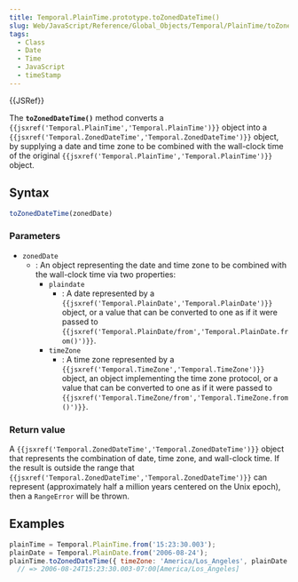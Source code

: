 ```yaml
---
title: Temporal.PlainTime.prototype.toZonedDateTime()
slug: Web/JavaScript/Reference/Global_Objects/Temporal/PlainTime/toZonedDateTime
tags:
  - Class
  - Date
  - Time
  - JavaScript
  - timeStamp
---
```

{{JSRef}}

<p class="summary"><span class="seoSummary">The <strong><code>toZonedDateTime()</code></strong> method converts a <code>{{jsxref('Temporal.PlainTime','Temporal.PlainTime')}}</code> object into a <code>{{jsxref('Temporal.ZonedDateTime','Temporal.ZonedDateTime')}}</code> object, by supplying a date and time zone to be combined with the wall-clock time of the original <code>{{jsxref('Temporal.PlainTime','Temporal.PlainTime')}}</code> object.</span></p>

## Syntax

```js
toZonedDateTime(zonedDate)
```

### Parameters

- `zonedDate`
  - : An object representing the date and time zone to be combined with the
    wall-clock time via two properties:
    - `plaindate`
      - : A date represented by a
        `{{jsxref('Temporal.PlainDate','Temporal.PlainDate')}}`
        object, or a value that can be converted to one as if it were passed to
        `{{jsxref('Temporal.PlainDate/from','Temporal.PlainDate.from()')}}`.
    - `timeZone`
      - : A time zone represented by a
        `{{jsxref('Temporal.TimeZone','Temporal.TimeZone')}}`
        object, an object implementing the time zone protocol, or a value that
        can be converted to one as if it were passed to
        `{{jsxref('Temporal.TimeZone/from','Temporal.TimeZone.from()')}}`.

### Return value

A
`{{jsxref('Temporal.ZonedDateTime','Temporal.ZonedDateTime')}}`
object that represents the combination of date, time zone, and wall-clock time.
If the result is outside the range that
`{{jsxref('Temporal.ZonedDateTime','Temporal.ZonedDateTime')}}`
can represent (approximately half a million years centered on the Unix epoch),
then a `RangeError` will be thrown.

## Examples

```js
plainTime = Temporal.PlainTime.from('15:23:30.003');
plainDate = Temporal.PlainDate.from('2006-08-24');
plainTime.toZonedDateTime({ timeZone: 'America/Los_Angeles', plainDate });
  // => 2006-08-24T15:23:30.003-07:00[America/Los_Angeles]
```
